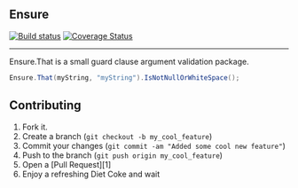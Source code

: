 Ensure 
------------
[![Build status](https://ci.appveyor.com/api/projects/status/h9cunyf6ixwx5tui/branch/develop?svg=true)](https://ci.appveyor.com/project/rickvanschalkwijk/ensure/branch/develop) [![Coverage Status](https://coveralls.io/repos/github/rickvanschalkwijk/Ensure/badge.svg?branch=develop)](https://coveralls.io/github/rickvanschalkwijk/Ensure?branch=develop)

------------

Ensure.That is a small guard clause argument validation package.

```csharp
Ensure.That(myString, "myString").IsNotNullOrWhiteSpace();
```

Contributing
------------

1. Fork it.
2. Create a branch (`git checkout -b my_cool_feature`)
3. Commit your changes (`git commit -am "Added some cool new feature"`)
4. Push to the branch (`git push origin my_cool_feature`)
5. Open a [Pull Request][1]
6. Enjoy a refreshing Diet Coke and wait
